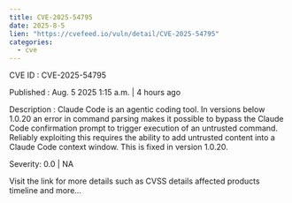 ```yaml
--- 
title: CVE-2025-54795
date: 2025-8-5
lien: "https://cvefeed.io/vuln/detail/CVE-2025-54795"
categories:
  - cve
---
```


CVE ID : CVE-2025-54795

Published :  Aug. 5
2025
1:15 a.m. | 4 hours ago

Description : Claude Code is an agentic coding tool. In versions below 1.0.20
an error in command parsing makes it possible to bypass the Claude Code confirmation prompt to trigger execution of an untrusted command. Reliably exploiting this requires the ability to add untrusted content into a Claude Code context window. This is fixed in version 1.0.20.

Severity: 0.0 | NA

Visit the link for more details
such as CVSS details
affected products
timeline
and more...
